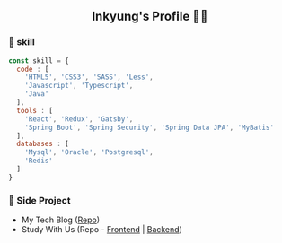 <h2 style="text-align: center;">Inkyung's Profile 👩‍💻</p>

### 🚀 skill
```javascript
const skill = {
  code : [
    'HTML5', 'CSS3', 'SASS', 'Less',
    'Javascript', 'Typescript', 
    'Java'
  ],
  tools : [
    'React', 'Redux', 'Gatsby',
    'Spring Boot', 'Spring Security', 'Spring Data JPA', 'MyBatis'
  ],
  databases : [
    'Mysql', 'Oracle', 'Postgresql', 
    'Redis'
  ]
}
```
### 📃 Side Project
- My Tech Blog ([Repo](https://github.com/6unhkui/6unhkui.github.io))
- Study With Us (Repo - [Frontend](https://github.com/6unhkui/study-with-us-front) | [Backend](https://github.com/6unhkui/study-with-us-back))
